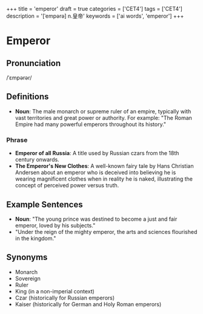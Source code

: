 +++
title = 'emperor'
draft = true
categories = ['CET4']
tags = ['CET4']
description = '[ˈempərə] n.皇帝'
keywords = ['ai words', 'emperor']
+++

# Emperor

## Pronunciation
/ˈɛmpərər/

## Definitions
- **Noun**: The male monarch or supreme ruler of an empire, typically with vast territories and great power or authority. For example: "The Roman Empire had many powerful emperors throughout its history."

### Phrase
- **Emperor of all Russia**: A title used by Russian czars from the 18th century onwards.
- **The Emperor's New Clothes**: A well-known fairy tale by Hans Christian Andersen about an emperor who is deceived into believing he is wearing magnificent clothes when in reality he is naked, illustrating the concept of perceived power versus truth.
  
## Example Sentences
- **Noun**: "The young prince was destined to become a just and fair emperor, loved by his subjects."
- "Under the reign of the mighty emperor, the arts and sciences flourished in the kingdom."

## Synonyms
- Monarch
- Sovereign
- Ruler
- King (in a non-imperial context)
- Czar (historically for Russian emperors)
- Kaiser (historically for German and Holy Roman emperors)
